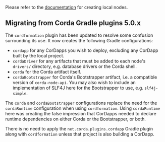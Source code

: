 Please refer to the 
[documentation](https://docs.r3.com/en/platform/corda/4.8/open-source/generating-a-node.html#use-cordform-and-dockerform-to-create-a-set-of-local-nodes-automatically.)
for creating local nodes.

## Migrating from Corda Gradle plugins 5.0.x

The `cordformation` plugin has been updated to resolve some confusion surrounding its use. It now creates the following
Gradle configurations:
- `cordapp` for any CorDapps you wish to deploy, excluding any CorDapp built by the local project.
- `cordaDriver` for any artifacts that must be added to each node's `drivers/` directory, e.g. database drivers or the
  Corda shell.
- `corda` for the Corda artifact itself.
- `cordaBootstrapper` for Corda's Bootstrapper artifact, i.e. a compatible version of `corda-node-api`. You may also
  wish to include an implementation of SLF4J here for the Bootstrapper to use, e.g. `slf4j-simple`.

The `corda` and `cordaBootstrapper` configurations replace the need for the `cordaRuntime` configuration
when using `cordformation`. Using `cordaRuntime` here was creating the false impression that CorDapps needed
to declare runtime dependencies on either Corda or the Bootstrapper, or both.

There is no need to apply the `net.corda.plugins.cordapp` Gradle plugin along with `cordformation` unless that project
is also building a CorDapp.
